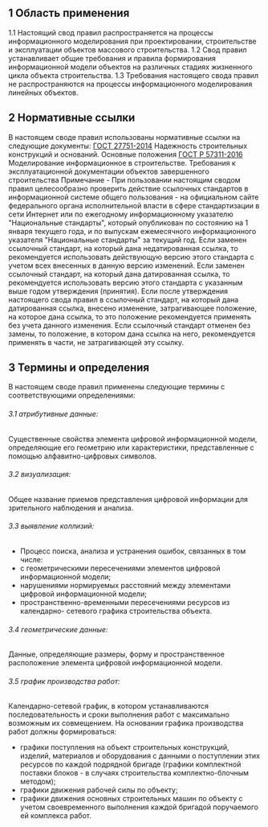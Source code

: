 



## 1 Область применения

1.1 Настоящий свод правил распространяется на процессы
информационного моделирования при проектировании, строительстве и
эксплуатации объектов массового строительства.
1.2 Свод правил устанавливает общие требования и правила
формирования информационной модели объектов на различных стадиях
жизненного цикла объекта строительства.
1.3 Требования настоящего свода правил не распространяются на
процессы информационного моделирования линейных объектов.

## 2 Нормативные ссылки

В настоящем своде правил использованы нормативные ссылки на
следующие документы:
[ГОСТ 27751-2014](http://docs.cntd.ru/document/1200115736) Надежность строительных конструкций и оснований.
Основные положения
[ГОСТ Р 57311-2016](http://docs.cntd.ru/document/1200142711) Моделирование информационное в строительстве.
Требования к эксплуатационной документации объектов завершенного
строительства
Примечание - При пользовании настоящим сводом правил целесообразно
проверить действие ссылочных стандартов в информационной системе
общего пользования - на официальном сайте федерального органа
исполнительной власти в сфере стандартизации в сети Интернет или по
ежегодному информационному указателю "Национальные стандарты",
который опубликован по состоянию на 1 января текущего года, и по выпускам
ежемесячного информационного указателя "Национальные стандарты" за
текущий год. Если заменен ссылочный стандарт, на который дана
недатированная ссылка, то рекомендуется использовать действующую
версию этого стандарта с учетом всех внесенных в данную версию
изменений. Если заменен ссылочный стандарт, на который дана
датированная ссылка, то рекомендуется использовать версию этого
стандарта с указанным выше годом утверждения (принятия). Если после
утверждения настоящего свода правил в ссылочный стандарт, на который
дана датированная ссылка, внесено изменение, затрагивающее положение, на
которое дана ссылка, то это положение рекомендуется применять без учета
данного изменения. Если ссылочный стандарт отменен без замены, то
положение, в котором дана ссылка на него, рекомендуется применять в части,
не затрагивающей эту ссылку.

## 3 Термины и определения

В настоящем своде правил применены следующие термины с
соответствующими определениями:

###### 3.1 атрибутивные данные:

 Существенные свойства элемента цифровой
информационной модели, определяющие его геометрию или характеристики,
представленные с помощью алфавитно-цифровых символов.

###### 3.2 визуализация:

 Общее название приемов представления цифровой
информации для зрительного наблюдения и анализа.

###### 3.3 выявление коллизий:

-  Процесс поиска, анализа и устранения ошибок,
  связанных в том числе:
- с геометрическими пересечениями элементов цифровой
  информационной модели;
- нарушениями нормируемых расстояний между элементами цифровой
  информационной модели;
- пространственно-временными пересечениями ресурсов из календарно-
  сетевого графика строительства объекта.

###### 3.4 геометрические данные:

 Данные, определяющие размеры, форму и
пространственное расположение элемента цифровой информационной
модели.

###### 3.5 график производства работ:

 Календарно-сетевой график, в котором
устанавливаются последовательность и сроки выполнения работ с
максимально возможным их совмещением. На основании графика
производства работ должны формироваться:

- графики поступления на объект строительных конструкций, изделий,
  материалов и оборудования с данными о поступлении этих ресурсов по
  каждой подрядной бригаде (графики комплектной поставки блоков - в случаях
  строительства комплектно-блочным методом);
- графики движения рабочей силы по объекту;
- графики движения основных строительных машин по объекту с учетом
  своевременного выполнения каждой бригадой поручаемого ей комплекса
  работ.
